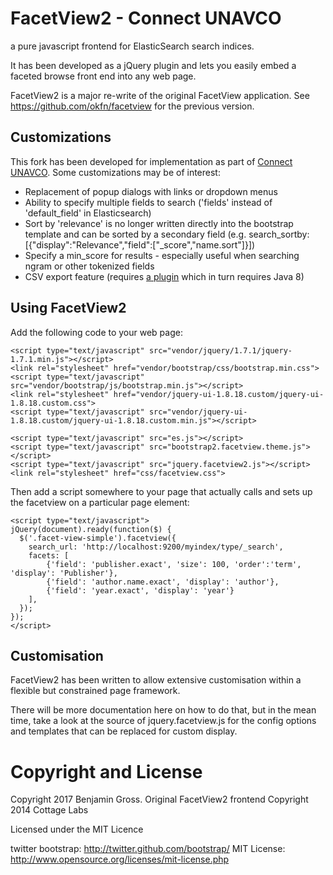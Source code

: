 # FacetView2 - Connect UNAVCO

a pure javascript frontend for ElasticSearch search indices.

It has been developed as a jQuery plugin and lets you easily embed a faceted browse front end into any web page.

FacetView2 is a major re-write of the original FacetView application.  See https://github.com/okfn/facetview for the previous version.

## Customizations

This fork has been developed for implementation as part of [Connect UNAVCO](http://connect.unavco.org). Some customizations may be of interest:

* Replacement of popup dialogs with links or dropdown menus
* Ability to specify multiple fields to search ('fields' instead of 'default_field' in Elasticsearch)
* Sort by 'relevance' is no longer written directly into the bootstrap template  and can be sorted by a secondary field (e.g. search_sortby: [{"display":"Relevance","field":["_score","name.sort"]}])
* Specify a min_score for results - especially useful when searching ngram or other tokenized fields
* CSV export feature (requires [a plugin](https://github.com/jprante/elasticsearch-csv) which in turn requires Java 8)

## Using FacetView2

Add the following code to your web page:

    <script type="text/javascript" src="vendor/jquery/1.7.1/jquery-1.7.1.min.js"></script>
    <link rel="stylesheet" href="vendor/bootstrap/css/bootstrap.min.css">
    <script type="text/javascript" src="vendor/bootstrap/js/bootstrap.min.js"></script>  
    <link rel="stylesheet" href="vendor/jquery-ui-1.8.18.custom/jquery-ui-1.8.18.custom.css">
    <script type="text/javascript" src="vendor/jquery-ui-1.8.18.custom/jquery-ui-1.8.18.custom.min.js"></script>
    
    <script type="text/javascript" src="es.js"></script>
    <script type="text/javascript" src="bootstrap2.facetview.theme.js"></script>
    <script type="text/javascript" src="jquery.facetview2.js"></script>
    <link rel="stylesheet" href="css/facetview.css">

Then add a script somewhere to your page that actually calls and sets up the facetview on a particular page element:

    <script type="text/javascript">
    jQuery(document).ready(function($) {
      $('.facet-view-simple').facetview({
        search_url: 'http://localhost:9200/myindex/type/_search',
        facets: [
            {'field': 'publisher.exact', 'size': 100, 'order':'term', 'display': 'Publisher'},
            {'field': 'author.name.exact', 'display': 'author'},
            {'field': 'year.exact', 'display': 'year'}
        ],
      });
    });
    </script>


## Customisation

FacetView2 has been written to allow extensive customisation within a flexible but constrained page framework.

There will be more documentation here on how to do that, but in the mean time, take a look at the source of jquery.facetview.js for the config options and templates that can be replaced for custom display.


Copyright and License
=====================

Copyright 2017 Benjamin Gross.
Original FacetView2 frontend Copyright 2014 Cottage Labs

Licensed under the MIT Licence

twitter bootstrap: http://twitter.github.com/bootstrap/
MIT License: http://www.opensource.org/licenses/mit-license.php

